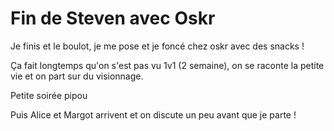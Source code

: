 # Fin de Steven avec Oskr
Je finis et le boulot, je me pose et je foncé chez oskr avec des snacks !

Ça fait longtemps qu'on s'est pas vu 1v1 (2 semaine), on se raconte la petite vie et on part sur du visionnage.

Petite soirée pipou 

Puis Alice et Margot arrivent et on discute un peu avant que je parte !

